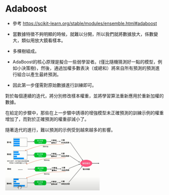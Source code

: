 # Adaboost
 
  - 參考 https://scikit-learn.org/stable/modules/ensemble.html#adaboost
 
  - 當數據特徵不夠明顯的時候，就難以分開，所以我們就將數據放大，係數變大，類似用放大鏡看樣本。
 
  - 多棵樹組成。
  
  - AdaBoost的核心原理是擬合一些弱學習者。(僅比隨機猜測好一點的模型，例如小決策樹)，然後，通過加權多數表決（或總和）將來自所有預測的預測進行組合以產生最終預測。
  
  - 因此第一步僅需對原始數據進行訓練即可。
  
  對於每個連續的迭代，將分別修改樣本權重，並將學習算法重新應用於重新加權的數據。
  
  在給定的步驟中，那些在上一步驟中誘導的增強模型未正確預測的訓練示例的權重增加了，而對於正確預測的權重卻減小了。
  
  隨著迭代的進行，難以預測的示例受到越來越多的影響。
  
  <img src='Ads.jpg' style='width:300px' />
  
  
  
  
 
